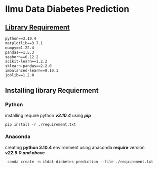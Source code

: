 # Ilmu Data Diabetes Prediction

## [Library Requirement](requirement.txt)

```txt
python==3.10.4
matplotlib==3.7.1
numpy==1.22.4
pandas==1.5.3
seaborn==0.12.2
scikit-learn==1.2.2
sklearn-pandas==2.2.0
imbalanced-learn==0.10.1
joblib==1.2.0
```

## Installing library Requierment

### Python

installing require python ***v3.10.4*** using ***pip***

```console
pip install -r ./requirement.txt
```

### Anaconda

creating **python 3.10.4** environment using anaconda **require** version ***v22.9.0 and above***

```console
 conda create -n ildat-diabetes-prediction --file ./requirement.txt 
```  
